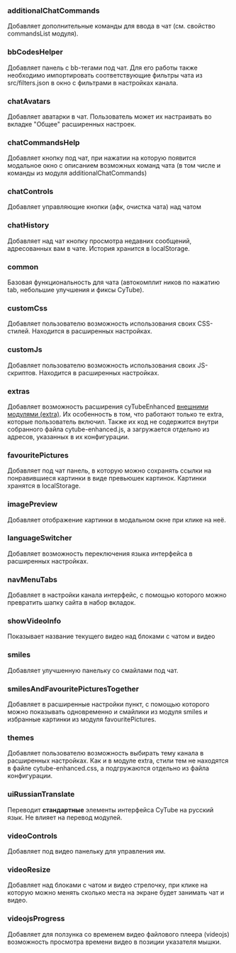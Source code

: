 ### additionalChatCommands
Добавляет дополнительные команды для ввода в чат (см. свойство commandsList модуля).
 
### bbCodesHelper
Добавляет панель с bb-тегами под чат. Для его работы также необходимо импортировать соответствующие фильтры чата из src/filters.json в окно с фильтрами в настройках канала.

### chatAvatars
Добавляет аватарки в чат. Пользователь может их настраивать во вкладке "Общее" расширенных настроек.

### chatCommandsHelp
Добавляет кнопку под чат, при нажатии на которую появится модальное окно с описанием возможных команд чата (в том числе и команды из модуля additionalChatCommands)

### chatControls
Добавляет управляющие кнопки (афк, очистка чата) над чатом

### chatHistory
Добавляет над чат кнопку просмотра недавних сообщений, адресованных вам в чате. История хранится в localStorage. 

### common
Базовая функциональность для чата (автокомплит ников по нажатию tab, небольшие улучшения и фиксы CyTube).

### customCss
Добавляет пользователю возможность использования своих CSS-стилей. Находится в расширенных настройках.

### customJs
Добавляет пользователю возможность использования своих JS-скриптов. Находится в расширенных настройках.

### extras
Добавляет возможность расширения cyTubeEnhanced [внешними модулями (extra)](https://github.com/kaba99/cytube-enhanced/tree/master/docs/ru/new-extra.md).
Их особенность в том, что работают только те extra, которые пользователь включил. Также их код не содержится внутри собранного файла cytube-enhanced.js, а загружается отдельно из адресов, указанных в их конфигурации.
 
### favouritePictures
Добавляет под чат панель, в которую можно сохранять ссылки на понравившиеся картинки в виде превьюшек картинок.
Картинки хранятся в localStorage.

### imagePreview
Добавляет отображение картинки в модальном окне при клике на неё.

### languageSwitcher
Добавляет возможность переключения языка интерфейса в расширенных настройках.
 
### navMenuTabs
Добавляет в настройки канала интерфейс, с помощью которого можно превратить шапку сайта в набор вкладок.

### showVideoInfo
Показывает название текущего видео над блоками с чатом и видео

### smiles
Добавляет улучшенную панельку со смайлами под чат.

### smilesAndFavouritePicturesTogether
Добавляет в расширенные настройки пункт, с помощью которого можно показывать одновременно и смайлики из модуля smiles и избранные картинки из модуля favouritePictures.

### themes
Добавляет пользователю возможность выбирать тему канала в расширенных настройках.
Как и в модуле extra, стили тем не находятся в файле cytube-enhanced.css, а подгружаются отдельно из файла конфигурации.

### uiRussianTranslate
Переводит **стандартные** элементы интерфейса CyTube на русский язык. Не влияет на перевод модулей.

### videoControls
Добавляет под видео панельку для управления им.
 
### videoResize
Добавляет над блоками с чатом и видео стрелочку, при клике на которую можно менять сколько места на экране будет занимать чат и видео.

### videojsProgress
Добавляет для ползунка со временем видео файлового плеера (videojs) возможность просмотра времени видео в позиции указателя мышки.